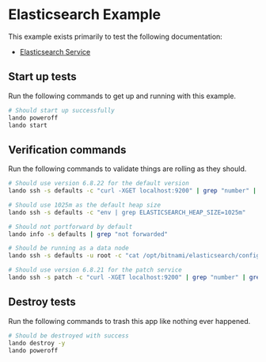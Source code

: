 Elasticsearch Example
=====================

This example exists primarily to test the following documentation:

* [Elasticsearch Service](https://docs.devwithlando.io/tutorials/elasticsearch.html)

Start up tests
--------------

Run the following commands to get up and running
with this example.

```bash
# Should start up successfully
lando poweroff
lando start
```

Verification commands
---------------------

Run the following commands to validate things are rolling as they should.

```bash
# Should use version 6.8.22 for the default version
lando ssh -s defaults -c "curl -XGET localhost:9200" | grep "number" | grep "6.8.22"

# Should use 1025m as the default heap size
lando ssh -s defaults -c "env | grep ELASTICSEARCH_HEAP_SIZE=1025m"

# Should not portforward by default
lando info -s defaults | grep "not forwarded"

# Should be running as a data node
lando ssh -s defaults -u root -c "cat /opt/bitnami/elasticsearch/config/elasticsearch.yml" | grep 'data: "true"'

# Should use version 6.8.21 for the patch service
lando ssh -s patch -c "curl -XGET localhost:9200" | grep "number" | grep 6.8.21
```

Destroy tests
-------------

Run the following commands to trash this app like nothing ever happened.

```bash
# Should be destroyed with success
lando destroy -y
lando poweroff
```

